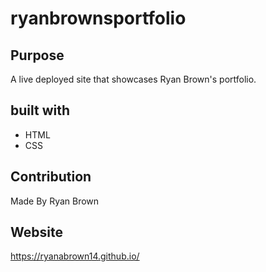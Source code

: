 # ryanbrownsportfolio

## Purpose
A live deployed site that showcases Ryan Brown's portfolio.

## built with
* HTML
* CSS

## Contribution
Made By Ryan Brown

## Website
https://ryanabrown14.github.io/